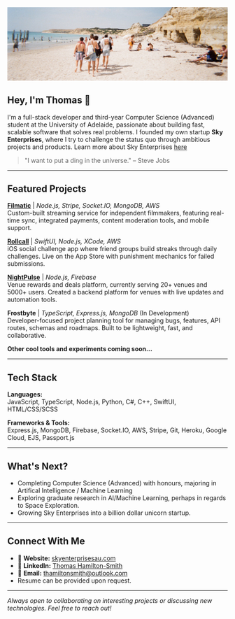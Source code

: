 <img src="https://raw.githubusercontent.com/THHamiltonSmith/thhamiltonsmith/refs/heads/master/Header-Photo.jpg" alt="Header Photo" />

## Hey, I'm Thomas 👋

I'm a full-stack developer and third-year Computer Science (Advanced) student at the University of Adelaide, passionate about building fast, scalable software that solves real problems. I founded my own startup **Sky Enterprises**, where I try to challenge the status quo through ambitious projects and products. Learn more about Sky Enterprises [here](https://www.skyenterprisesau.com)

> "I want to put a ding in the universe." – Steve Jobs

---

## Featured Projects

**[Filmatic](https://www.skyenterprisesau.com/filmatic)** | *Node.js, Stripe, Socket.IO, MongoDB, AWS*  
Custom-built streaming service for independent filmmakers, featuring real-time sync, integrated payments, content moderation tools, and mobile support.

**[Rollcall](https://www.rollcallapp.social/)** | *SwiftUI, Node.js, XCode, AWS*  
iOS social challenge app where friend groups build streaks through daily challenges. Live on the App Store with punishment mechanics for failed submissions.

**[NightPulse](https://www.nightpulse.com.au/)** | *Node.js, Firebase*  
Venue rewards and deals platform, currently serving 20+ venues and 5000+ users. Created a backend platform for venues with live updates and automation tools.

**Frostbyte** | *TypeScript, Express.js, MongoDB* (In Development)  
Developer-focused project planning tool for managing bugs, features, API routes, schemas and roadmaps. Built to be lightweight, fast, and collaborative.

**Other cool tools and experiments coming soon...**

---

## Tech Stack

**Languages:**  
JavaScript, TypeScript, Node.js, Python, C#, C++, SwiftUI, HTML/CSS/SCSS

**Frameworks & Tools:**  
Express.js, MongoDB, Firebase, Socket.IO, AWS, Stripe, Git, Heroku, Google Cloud, EJS, Passport.js

---

## What's Next?
- Completing Computer Science (Advanced) with honours, majoring in Artifical Intelligence / Machine Learning
- Exploring graduate research in AI/Machine Learning, perhaps in regards to Space Exploration.
- Growing Sky Enterprises into a billion dollar unicorn startup.


---
## Connect With Me

- 🔗 **Website:** [skyenterprisesau.com](https://www.skyenterprisesau.com)
- 💼 **LinkedIn:** [Thomas Hamilton-Smith](https://www.linkedin.com/in/thomas-hamilton-smith-98511833b)
- 📨 **Email:** thamiltonsmith@outlook.com
- Resume can be provided upon request.

---

*Always open to collaborating on interesting projects or discussing new technologies. Feel free to reach out!*
